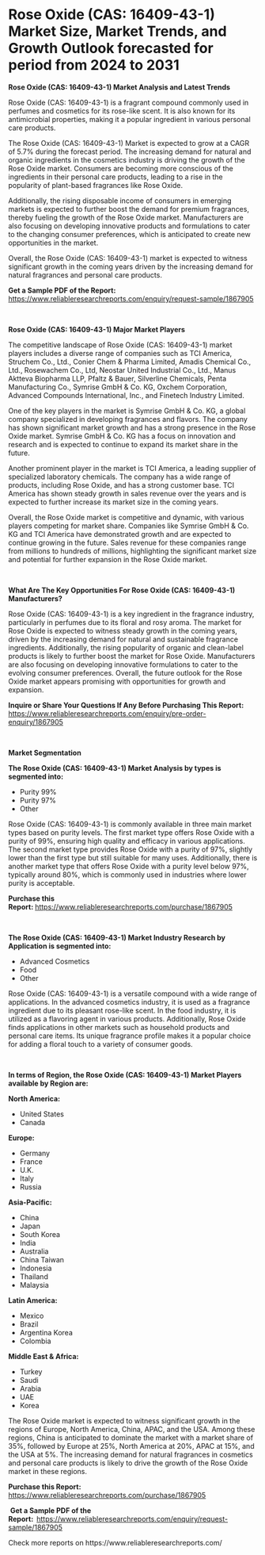 <p><h1>Rose Oxide (CAS: 16409-43-1) Market Size, Market Trends, and Growth Outlook forecasted for period from 2024 to 2031</h1></p><p><strong>Rose Oxide (CAS: 16409-43-1) Market Analysis and Latest Trends</strong></p>
<p><p>Rose Oxide (CAS: 16409-43-1) is a fragrant compound commonly used in perfumes and cosmetics for its rose-like scent. It is also known for its antimicrobial properties, making it a popular ingredient in various personal care products.</p><p>The Rose Oxide (CAS: 16409-43-1) Market is expected to grow at a CAGR of 5.7% during the forecast period. The increasing demand for natural and organic ingredients in the cosmetics industry is driving the growth of the Rose Oxide market. Consumers are becoming more conscious of the ingredients in their personal care products, leading to a rise in the popularity of plant-based fragrances like Rose Oxide.</p><p>Additionally, the rising disposable income of consumers in emerging markets is expected to further boost the demand for premium fragrances, thereby fueling the growth of the Rose Oxide market. Manufacturers are also focusing on developing innovative products and formulations to cater to the changing consumer preferences, which is anticipated to create new opportunities in the market.</p><p>Overall, the Rose Oxide (CAS: 16409-43-1) market is expected to witness significant growth in the coming years driven by the increasing demand for natural fragrances and personal care products.</p></p>
<p><strong>Get a Sample PDF of the Report:&nbsp;</strong> <a href="https://www.reliableresearchreports.com/enquiry/request-sample/1867905">https://www.reliableresearchreports.com/enquiry/request-sample/1867905</a></p>
<p>&nbsp;</p>
<p><strong>Rose Oxide (CAS: 16409-43-1) Major Market Players</strong></p>
<p><p>The competitive landscape of Rose Oxide (CAS: 16409-43-1) market players includes a diverse range of companies such as TCI America, Struchem Co., Ltd., Conier Chem & Pharma Limited, Amadis Chemical Co., Ltd., Rosewachem Co., Ltd, Neostar United Industrial Co., Ltd., Manus Aktteva Biopharma LLP, Pfaltz & Bauer, Silverline Chemicals, Penta Manufacturing Co., Symrise GmbH & Co. KG, Oxchem Corporation, Advanced Compounds International, Inc., and Finetech Industry Limited.</p><p>One of the key players in the market is Symrise GmbH & Co. KG, a global company specialized in developing fragrances and flavors. The company has shown significant market growth and has a strong presence in the Rose Oxide market. Symrise GmbH & Co. KG has a focus on innovation and research and is expected to continue to expand its market share in the future.</p><p>Another prominent player in the market is TCI America, a leading supplier of specialized laboratory chemicals. The company has a wide range of products, including Rose Oxide, and has a strong customer base. TCI America has shown steady growth in sales revenue over the years and is expected to further increase its market size in the coming years.</p><p>Overall, the Rose Oxide market is competitive and dynamic, with various players competing for market share. Companies like Symrise GmbH & Co. KG and TCI America have demonstrated growth and are expected to continue growing in the future. Sales revenue for these companies range from millions to hundreds of millions, highlighting the significant market size and potential for further expansion in the Rose Oxide market.</p></p>
<p>&nbsp;</p>
<p><strong>What Are The Key Opportunities For Rose Oxide (CAS: 16409-43-1) Manufacturers?</strong></p>
<p><p>Rose Oxide (CAS: 16409-43-1) is a key ingredient in the fragrance industry, particularly in perfumes due to its floral and rosy aroma. The market for Rose Oxide is expected to witness steady growth in the coming years, driven by the increasing demand for natural and sustainable fragrance ingredients. Additionally, the rising popularity of organic and clean-label products is likely to further boost the market for Rose Oxide. Manufacturers are also focusing on developing innovative formulations to cater to the evolving consumer preferences. Overall, the future outlook for the Rose Oxide market appears promising with opportunities for growth and expansion.</p></p>
<p><strong>Inquire or Share Your Questions If Any Before Purchasing This Report:</strong> <a href="https://www.reliableresearchreports.com/enquiry/pre-order-enquiry/1867905">https://www.reliableresearchreports.com/enquiry/pre-order-enquiry/1867905</a></p>
<p>&nbsp;</p>
<p><strong>Market Segmentation</strong></p>
<p><strong>The Rose Oxide (CAS: 16409-43-1) Market Analysis by types is segmented into:</strong></p>
<p><ul><li>Purity 99%</li><li>Purity 97%</li><li>Other</li></ul></p>
<p><p>Rose Oxide (CAS: 16409-43-1) is commonly available in three main market types based on purity levels. The first market type offers Rose Oxide with a purity of 99%, ensuring high quality and efficacy in various applications. The second market type provides Rose Oxide with a purity of 97%, slightly lower than the first type but still suitable for many uses. Additionally, there is another market type that offers Rose Oxide with a purity level below 97%, typically around 80%, which is commonly used in industries where lower purity is acceptable.</p></p>
<p><strong>Purchase this Report:&nbsp;</strong><a href="https://www.reliableresearchreports.com/purchase/1867905">https://www.reliableresearchreports.com/purchase/1867905</a></p>
<p>&nbsp;</p>
<p><strong>The Rose Oxide (CAS: 16409-43-1) Market Industry Research by Application is segmented into:</strong></p>
<p><ul><li>Advanced Cosmetics</li><li>Food</li><li>Other</li></ul></p>
<p><p>Rose Oxide (CAS: 16409-43-1) is a versatile compound with a wide range of applications. In the advanced cosmetics industry, it is used as a fragrance ingredient due to its pleasant rose-like scent. In the food industry, it is utilized as a flavoring agent in various products. Additionally, Rose Oxide finds applications in other markets such as household products and personal care items. Its unique fragrance profile makes it a popular choice for adding a floral touch to a variety of consumer goods.</p></p>
<p>&nbsp;</p>
<p><strong>In terms of Region, the Rose Oxide (CAS: 16409-43-1) Market Players available by Region are:</strong></p>
<p>
    <p> <strong> North America: </strong>
        <ul>
            <li>United States</li>
            <li>Canada</li>
        </ul>
        </p> 
    <p> <strong> Europe: </strong>
        <ul>
            <li>Germany</li>
            <li>France</li>
            <li>U.K.</li>
            <li>Italy</li>
            <li>Russia</li>
        </ul>
        </p> 
    <p> <strong> Asia-Pacific: </strong>
        <ul>
            <li>China</li>
            <li>Japan</li>
            <li>South Korea</li>
            <li>India</li>
            <li>Australia</li>
            <li>China Taiwan</li>
            <li>Indonesia</li>
            <li>Thailand</li>
            <li>Malaysia</li>
        </ul>
        </p> 
    <p> <strong> Latin America: </strong>
        <ul>
            <li>Mexico</li>
            <li>Brazil</li>
            <li>Argentina Korea</li>
            <li>Colombia</li>
        </ul>
        </p> 
    <p> <strong> Middle East & Africa: </strong>
        <ul>
            <li>Turkey</li>
            <li>Saudi</li>
            <li>Arabia</li>
            <li>UAE</li>
            <li>Korea</li>
        </ul>
    </p>
    </p>
<p><p>The Rose Oxide market is expected to witness significant growth in the regions of Europe, North America, China, APAC, and the USA. Among these regions, China is anticipated to dominate the market with a market share of 35%, followed by Europe at 25%, North America at 20%, APAC at 15%, and the USA at 5%. The increasing demand for natural fragrances in cosmetics and personal care products is likely to drive the growth of the Rose Oxide market in these regions.</p></p>
<p><strong>Purchase this Report: </strong><a href="https://www.reliableresearchreports.com/purchase/1867905">https://www.reliableresearchreports.com/purchase/1867905</a></p>
<p>&nbsp;<strong>Get a Sample PDF of the Report:&nbsp;&nbsp;</strong><a href="https://www.reliableresearchreports.com/enquiry/request-sample/1867905">https://www.reliableresearchreports.com/enquiry/request-sample/1867905</a></p>
<p><strong></strong></p>
<p>Check more reports on https://www.reliableresearchreports.com/</p>